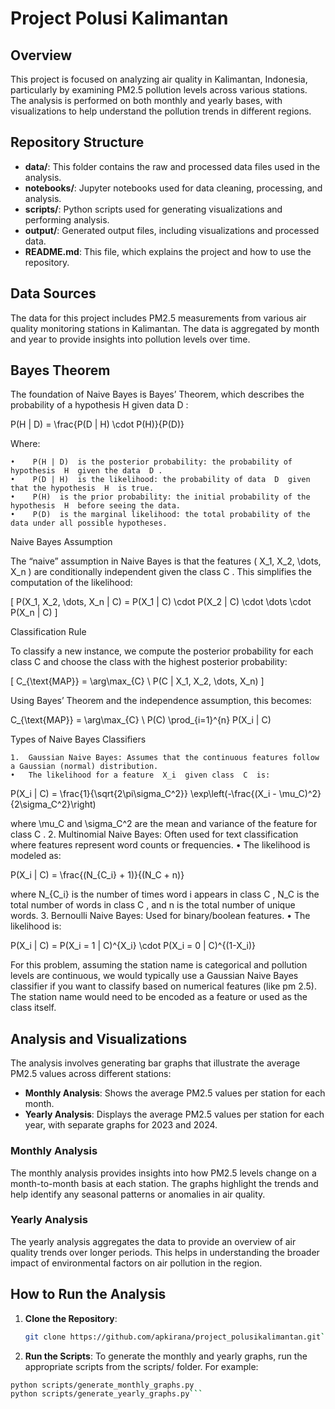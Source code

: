# Project Polusi Kalimantan

## Overview
This project is focused on analyzing air quality in Kalimantan, Indonesia, particularly by examining PM2.5 pollution levels across various stations. The analysis is performed on both monthly and yearly bases, with visualizations to help understand the pollution trends in different regions.

## Repository Structure

- **data/**: This folder contains the raw and processed data files used in the analysis.
- **notebooks/**: Jupyter notebooks used for data cleaning, processing, and analysis.
- **scripts/**: Python scripts used for generating visualizations and performing analysis.
- **output/**: Generated output files, including visualizations and processed data.
- **README.md**: This file, which explains the project and how to use the repository.

## Data Sources
The data for this project includes PM2.5 measurements from various air quality monitoring stations in Kalimantan. The data is aggregated by month and year to provide insights into pollution levels over time.

## Bayes Theorem

The foundation of Naive Bayes is Bayes’ Theorem, which describes the probability of a hypothesis  H  given data  D :


P(H | D) = \frac{P(D | H) \cdot P(H)}{P(D)}


Where:

	•	 P(H | D)  is the posterior probability: the probability of hypothesis  H  given the data  D .
	•	 P(D | H)  is the likelihood: the probability of data  D  given that the hypothesis  H  is true.
	•	 P(H)  is the prior probability: the initial probability of the hypothesis  H  before seeing the data.
	•	 P(D)  is the marginal likelihood: the total probability of the data under all possible hypotheses.

Naive Bayes Assumption

The “naive” assumption in Naive Bayes is that the features \( X_1, X_2, \dots, X_n \) are conditionally independent given the class  C . This simplifies the computation of the likelihood:

\[
P(X_1, X_2, \dots, X_n | C) = P(X_1 | C) \cdot P(X_2 | C) \cdot \dots \cdot P(X_n | C)
\]

Classification Rule

To classify a new instance, we compute the posterior probability for each class  C  and choose the class with the highest posterior probability:

\[
C_{\text{MAP}} = \arg\max_{C} \ P(C | X_1, X_2, \dots, X_n)
\]

Using Bayes’ Theorem and the independence assumption, this becomes:


C_{\text{MAP}} = \arg\max_{C} \ P(C) \prod_{i=1}^{n} P(X_i | C)


Types of Naive Bayes Classifiers

	1.	Gaussian Naive Bayes: Assumes that the continuous features follow a Gaussian (normal) distribution.
	•	The likelihood for a feature  X_i  given class  C  is:

P(X_i | C) = \frac{1}{\sqrt{2\pi\sigma_C^2}} \exp\left(-\frac{(X_i - \mu_C)^2}{2\sigma_C^2}\right)

where  \mu_C  and  \sigma_C^2  are the mean and variance of the feature for class  C .
	2.	Multinomial Naive Bayes: Often used for text classification where features represent word counts or frequencies.
	•	The likelihood is modeled as:

P(X_i | C) = \frac{(N_{C_i} + 1)}{(N_C + n)}

where  N_{C_i}  is the number of times word  i  appears in class  C ,  N_C  is the total number of words in class  C , and  n  is the total number of unique words.
	3.	Bernoulli Naive Bayes: Used for binary/boolean features.
	•	The likelihood is:

P(X_i | C) = P(X_i = 1 | C)^{X_i} \cdot P(X_i = 0 | C)^{(1-X_i)}


For this problem, assuming the station name is categorical and pollution levels are continuous, we would typically use a Gaussian Naive Bayes classifier if you want to classify based on numerical features (like pm 2.5). The station name would need to be encoded as a feature or used as the class itself.

## Analysis and Visualizations
The analysis involves generating bar graphs that illustrate the average PM2.5 values across different stations:
- **Monthly Analysis**: Shows the average PM2.5 values per station for each month.
- **Yearly Analysis**: Displays the average PM2.5 values per station for each year, with separate graphs for 2023 and 2024.

### Monthly Analysis
The monthly analysis provides insights into how PM2.5 levels change on a month-to-month basis at each station. The graphs highlight the trends and help identify any seasonal patterns or anomalies in air quality.

### Yearly Analysis
The yearly analysis aggregates the data to provide an overview of air quality trends over longer periods. This helps in understanding the broader impact of environmental factors on air pollution in the region.

## How to Run the Analysis
1. **Clone the Repository**:
   ```bash
   git clone https://github.com/apkirana/project_polusikalimantan.git```
2. **Run the Scripts**:
To generate the monthly and yearly graphs, run the appropriate scripts from the scripts/ folder. For example:
  ```bash
python scripts/generate_monthly_graphs.py
python scripts/generate_yearly_graphs.py```



